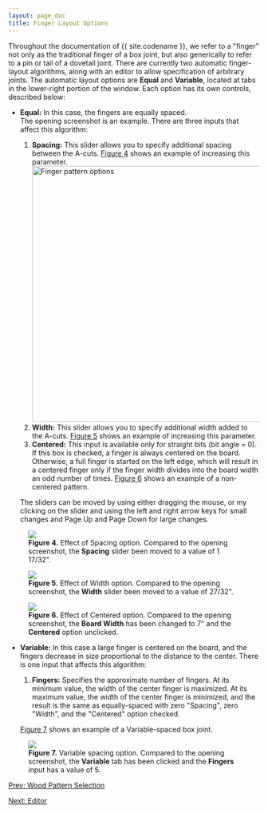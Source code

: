 ```yaml
---
layout: page_doc
title: Finger Layout Options
---
```


Throughout the documentation of {{ site.codename }}, we refer to a \"finger\" not only
as the traditional finger of a box joint, but also generically to refer to a
pin or tail of a dovetail joint.  There are currently two automatic finger-layout
algorithms, along with an editor to allow specification of arbitrary joints.
The automatic layout options are <b>Equal</b> and <b>Variable</b>, located at
tabs in the lower-right portion of the window.  Each option has its own
controls, described below:


* <a name="equal_spacing"></a>
  <b>Equal:</b> In this case, the fingers are equally spaced.  
  <a data-featherlight="{{ site.baseurl }}/images/opening_screen_shot.png">The
  opening screenshot</a> is an example.
  There are three inputs that affect this algorithm:

  1. <b>Spacing:</b> This slider allows you to specify additional spacing between
    the A-cuts.  [Figure 4](#figure4) shows an example of increasing this parameter.
    <img class="floater" src="{{ site.baseurl }}/images/equal_spacing_options.png" 
     alt="Finger pattern options" width="512">
  2. <b>Width:</b> This slider allows you to specify additional width added
    to the A-cuts.
    [Figure 5](#figure5) shows an example of increasing this parameter.
  3. <b>Centered:</b> This input is available only for straight bits (bit
    angle = 0).  If this box is checked, a finger is always centered on
    the board.  Otherwise, a full finger is started on the left edge, which
    will result in a centered finger only if the finger width divides into the
    board width an odd number of times.
    [Figure 6](#figure6) shows an example of a non-centered pattern.

  The sliders can be moved by using either dragging the mouse, or my clicking on the
  slider and using the left and right arrow keys for small changes and Page Up
  and Page Down for large changes.

<figure class="zoomable">
<a name="figure4">
<img src="{{ site.baseurl }}/images/bspacing_screen_shot.png">
</a>
<figcaption>
<b>Figure 4.</b>  Effect of Spacing option.  Compared to 
<a data-featherlight="{{ site.baseurl }}/images/opening_screen_shot.png">the
opening screenshot</a>, the <b>Spacing</b>
slider been moved to a value of 1 17/32".
</figcaption>
</figure>

<figure class="zoomable">
<a name="figure5">
<img src="{{ site.baseurl }}/images/width_screen_shot.png">
</a>
<figcaption>
<b>Figure 5.</b>  Effect of Width option.  Compared to 
<a data-featherlight="{{ site.baseurl }}/images/opening_screen_shot.png">the
opening screenshot</a>, the <b>Width</b>
slider been moved to a value of 27/32".
</figcaption>
</figure>

<figure class="zoomable">
<a name="figure6">
<img src="{{ site.baseurl }}/images/centered_screen_shot.png">
</a>
<figcaption>
<b>Figure 6.</b>  Effect of Centered option.  Compared to 
<a data-featherlight="{{ site.baseurl }}/images/opening_screen_shot.png">the
opening screenshot</a>, the <b>Board
Width</b> has been changed to 7" and the <b>Centered</b> option unclicked.
</figcaption>
</figure>


* <a name="variable_spacing"></a>
  <b>Variable:</b> In this case a large finger is centered on the board,
  and the fingers decrease in size proportional to the distance to the center.
  There is one input that affects this algorithm:

  1. <b>Fingers:</b> Specifies the approximate number of
    fingers.  At its minimum value, the width of the center finger is maximized. At
    its maximum value, the width of the center finger is minimized, and the result is
    the same as equally-spaced with zero \"Spacing\", zero \"Width\", and
    the \"Centered\" option checked.

  [Figure 7](#figure7) shows an example of a Variable-spaced box joint.

<figure class="zoomable">
<a name="figure7">
<img src="{{ site.baseurl }}/images/variable_screen_shot.png">
</a>
<figcaption>
<b>Figure 7.</b>  Variable spacing option.  Compared to 
<a data-featherlight="{{ site.baseurl }}/images/opening_screen_shot.png">the
opening screenshot</a>, the
<b>Variable</b> tab has been clicked and the <b>Fingers</b> input has a
value of 5.
</figcaption>
</figure>

<div id="textbox">
  <p class="alignleft">
    <a href="{{ site.baseurl }}/wood_patterns/">Prev: Wood Pattern Selection</a>
  </p>
  <p class="alignright">
    <a href="{{ site.baseurl }}/editor/">Next: Editor</a>
  </p>
</div>
<div style="clear: both;"></div>
